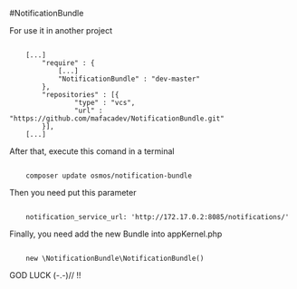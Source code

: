 #NotificationBundle
<p>
For use it in another project
</p>

<pre><code>
    [...]
        "require" : {
            [...]
            "NotificationBundle" : "dev-master"
        },
        "repositories" : [{
                "type" : "vcs",
                "url" : "https://github.com/mafacadev/NotificationBundle.git"
        }],
    [...]
</code></pre>

<p>After that, execute this comand in a terminal</p>
<pre><code>
    composer update osmos/notification-bundle
</code></pre>

<p>Then you need put this parameter</p>
 
<pre><code>
    notification_service_url: 'http://172.17.0.2:8085/notifications/'
</code></pre>

<p>Finally, you need add the new Bundle into appKernel.php</p>

<pre><code>
    new \NotificationBundle\NotificationBundle()
</code></pre>

GOD LUCK (-.-)// !!
